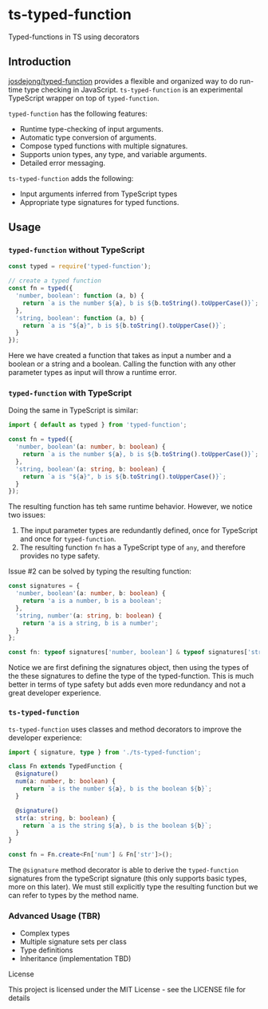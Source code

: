 # ts-typed-function

Typed-functions in TS using decorators

## Introduction

[josdejong/typed-function](https://github.com/josdejong/typed-function) provides a flexible and organized way to do run-time type checking in JavaScript.  `ts-typed-function` is an experimental TypeScript wrapper on top of `typed-function`.

`typed-function` has the following features:

* Runtime type-checking of input arguments.
* Automatic type conversion of arguments.
* Compose typed functions with multiple signatures.
* Supports union types, any type, and variable arguments.
* Detailed error messaging.

`ts-typed-function` adds the following:

* Input arguments inferred from TypeScript types
* Appropriate type signatures for typed functions.

## Usage

### `typed-function` without TypeScript

```js
const typed = require('typed-function');

// create a typed function
const fn = typed({
  'number, boolean': function (a, b) {
    return `a is the number ${a}, b is ${b.toString().toUpperCase()}`;
  },
  'string, boolean': function (a, b) {
    return `a is "${a}", b is ${b.toString().toUpperCase()}`;
  }
});
```

Here we have created a function that takes as input a number and a boolean or a string and a boolean.  Calling the function with any other parameter types as input will throw a runtime error.

### `typed-function` with TypeScript

Doing the same in TypeScript is similar:

```ts
import { default as typed } from 'typed-function';

const fn = typed({
  'number, boolean'(a: number, b: boolean) {
    return `a is the number ${a}, b is ${b.toString().toUpperCase()}`;
  },
  'string, boolean'(a: string, b: boolean) {
    return `a is "${a}", b is ${b.toString().toUpperCase()}`;
  }
});
```

The resulting function has teh same runtime behavior.  However, we notice two issues:

1) The input parameter types are redundantly defined, once for TypeScript and once for `typed-function`.
2) The resulting function `fn` has a TypeScript type of `any`, and therefore provides no type safety.

Issue #2 can be solved by typing the resulting function:

```ts
const signatures = {
  'number, boolean'(a: number, b: boolean) {
    return 'a is a number, b is a boolean';
  },
  'string, number'(a: string, b: boolean) {
    return 'a is a string, b is a number';
  }
};

const fn: typeof signatures['number, boolean'] & typeof signatures['string, number'] = typed(fnSignatures);
```

Notice we are first defining the signatures object, then using the types of the these signatures to define the type of the typed-function. This is much better in terms of type safety but adds even more redundancy and not a great developer experience.

### `ts-typed-function`

`ts-typed-function` uses classes and method decorators to improve the developer experience:

```ts
import { signature, type } from './ts-typed-function';

class Fn extends TypedFunction {
  @signature()
  num(a: number, b: boolean) {
    return `a is the number ${a}, b is the boolean ${b}`;
  }

  @signature()
  str(a: string, b: boolean) {
    return `a is the string ${a}, b is the boolean ${b}`;
  }
}

const fn = Fn.create<Fn['num'] & Fn['str']>();
```

The `@signature` method decorator is able to derive the `typed-function` signatures from the typeScript signature (this only supports basic types, more on this later).  We must still explicitly type the resulting function but we can refer to types by the method name.

### Advanced Usage (TBR)

* Complex types
* Multiple signature sets per class
* Type definitions
* Inheritance (implementation TBD)

License

This project is licensed under the MIT License - see the LICENSE file for details